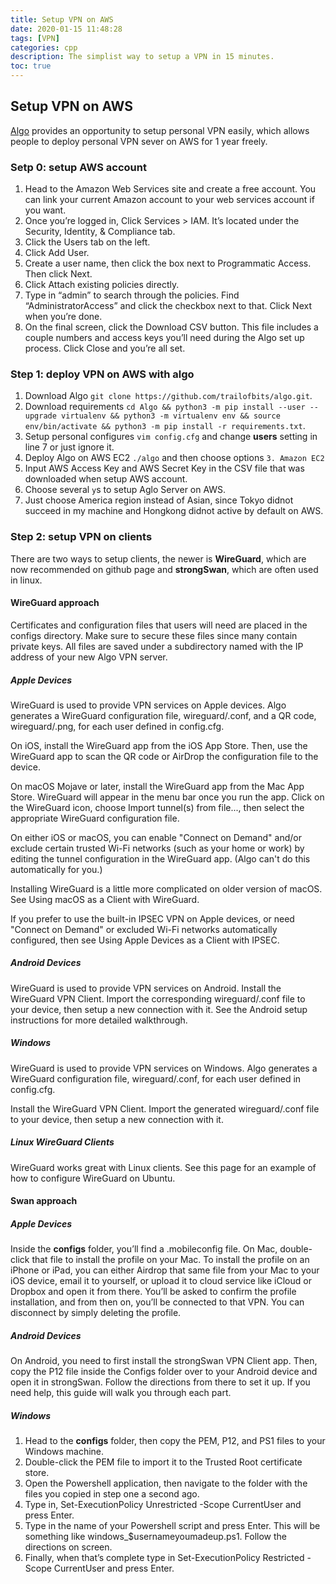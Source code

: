 ```yaml
---
title: Setup VPN on AWS
date: 2020-01-15 11:48:28
tags: [VPN]
categories: cpp
description: The simplist way to setup a VPN in 15 minutes.
toc: true
---
```


## Setup VPN on AWS

[Algo](https://github.com/trailofbits/algo) provides an opportunity to setup personal VPN easily, which allows people to deploy personal VPN sever on AWS for 1 year freely.

<!--more-->

### Setp 0: setup AWS account
1. Head to the Amazon Web Services site and create a free account. You can link your current Amazon account to your web services account if you want.
2. Once you’re logged in, Click Services > IAM. It’s located under the Security, Identity, & Compliance tab.
3. Click the Users tab on the left.
4. Click Add User.
5. Create a user name, then click the box next to Programmatic Access. Then click Next.
6. Click Attach existing policies directly.
7. Type in “admin” to search through the policies. Find “AdministratorAccess” and click the checkbox next to that. Click Next when you’re done.
8. On the final screen, click the Download CSV button. This file includes a couple numbers and access keys you’ll need during the Algo set up process. Click Close and you’re all set.

### Step 1: deploy VPN on AWS with algo
1. Download Algo `git clone https://github.com/trailofbits/algo.git`.
2. Download requirements `cd Algo && python3 -m pip install --user --upgrade virtualenv && python3 -m virtualenv env && source env/bin/activate && python3 -m pip install -r requirements.txt`.
3. Setup personal configures `vim config.cfg` and change **users** setting in line 7 or just ignore it.
4. Deploy Algo on AWS EC2  `./algo` and then choose options `3. Amazon EC2` 
5. Input AWS Access Key and AWS Secret Key in the CSV file that was downloaded when setup AWS account.
6. Choose several `y`s to setup Aglo Server on AWS.
7. Just choose America region instead of Asian, since Tokyo didnot succeed in my machine and Hongkong didnot active by default on AWS.

### Step 2: setup VPN on clients
There are two ways to setup clients, the newer is **WireGuard**, which are now recommended on github page and **strongSwan**, which are often used in linux.

#### WireGuard approach
Certificates and configuration files that users will need are placed in the configs directory. Make sure to secure these files since many contain private keys. All files are saved under a subdirectory named with the IP address of your new Algo VPN server.

##### Apple Devices

WireGuard is used to provide VPN services on Apple devices. Algo generates a WireGuard configuration file, wireguard/<username>.conf, and a QR code, wireguard/<username>.png, for each user defined in config.cfg.

On iOS, install the WireGuard app from the iOS App Store. Then, use the WireGuard app to scan the QR code or AirDrop the configuration file to the device.

On macOS Mojave or later, install the WireGuard app from the Mac App Store. WireGuard will appear in the menu bar once you run the app. Click on the WireGuard icon, choose Import tunnel(s) from file..., then select the appropriate WireGuard configuration file.

On either iOS or macOS, you can enable "Connect on Demand" and/or exclude certain trusted Wi-Fi networks (such as your home or work) by editing the tunnel configuration in the WireGuard app. (Algo can't do this automatically for you.)

Installing WireGuard is a little more complicated on older version of macOS. See Using macOS as a Client with WireGuard.

If you prefer to use the built-in IPSEC VPN on Apple devices, or need "Connect on Demand" or excluded Wi-Fi networks automatically configured, then see Using Apple Devices as a Client with IPSEC.

##### Android Devices

WireGuard is used to provide VPN services on Android. Install the WireGuard VPN Client. Import the corresponding wireguard/<name>.conf file to your device, then setup a new connection with it. See the Android setup instructions for more detailed walkthrough.

##### Windows

WireGuard is used to provide VPN services on Windows. Algo generates a WireGuard configuration file, wireguard/<username>.conf, for each user defined in config.cfg.

Install the WireGuard VPN Client. Import the generated wireguard/<username>.conf file to your device, then setup a new connection with it.
##### Linux WireGuard Clients

WireGuard works great with Linux clients. See this page for an example of how to configure WireGuard on Ubuntu.


#### Swan approach

##### Apple Devices

Inside the **configs** folder, you’ll find a .mobileconfig file. On Mac, double-click that file to install the profile on your Mac. To install the profile on an iPhone or iPad, you can either Airdrop that same file from your Mac to your iOS device, email it to yourself, or upload it to cloud service like iCloud or Dropbox and open it from there. You’ll be asked to confirm the profile installation, and from then on, you’ll be connected to that VPN. You can disconnect by simply deleting the profile.

##### Android Devices

On Android, you need to first install the strongSwan VPN Client app. Then, copy the P12 file inside the Configs folder over to your Android device and open it in strongSwan. Follow the directions from there to set it up. If you need help, this guide will walk you through each part.

##### Windows
1. Head to the **configs** folder, then copy the PEM, P12, and PS1 files to your Windows machine.
2. Double-click the PEM file to import it to the Trusted Root certificate store.
3. Open the Powershell application, then navigate to the folder with the files you copied in step one a second ago.
4. Type in, Set-ExecutionPolicy Unrestricted -Scope CurrentUser and press Enter.
5. Type in the name of your Powershell script and press Enter. This will be something like windows_$usernameyoumadeup.ps1. Follow the directions on screen.
6. Finally, when that’s complete type in Set-ExecutionPolicy Restricted -Scope CurrentUser and press Enter.


